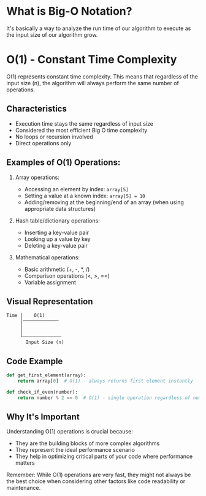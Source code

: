 # What is Big-O Notation?

It's basically a way to analyze the run time of our algorithm to execute as the input size of our
algorithm grow. 

# O(1) - Constant Time Complexity

O(1) represents constant time complexity. This means that regardless of the input size (n), the algorithm will always perform the same number of operations.

## Characteristics
- Execution time stays the same regardless of input size
- Considered the most efficient Big O time complexity
- No loops or recursion involved
- Direct operations only

## Examples of O(1) Operations:
1. Array operations:
   - Accessing an element by index: `array[5]`
   - Setting a value at a known index: `array[5] = 10`
   - Adding/removing at the beginning/end of an array (when using appropriate data structures)

2. Hash table/dictionary operations:
   - Inserting a key-value pair
   - Looking up a value by key
   - Deleting a key-value pair

3. Mathematical operations:
   - Basic arithmetic (+, -, *, /)
   - Comparison operations (<, >, ==)
   - Variable assignment

## Visual Representation
```
Time │    O(1)
     │─────────────
     │
     │
     └──────────────
       Input Size (n)
```

## Code Example
```python
def get_first_element(array):
    return array[0]  # O(1) - always returns first element instantly

def check_if_even(number):
    return number % 2 == 0  # O(1) - single operation regardless of number size
```

## Why It's Important
Understanding O(1) operations is crucial because:
- They are the building blocks of more complex algorithms
- They represent the ideal performance scenario
- They help in optimizing critical parts of your code where performance matters

Remember: While O(1) operations are very fast, they might not always be the best choice when considering other factors like code readability or maintenance.

